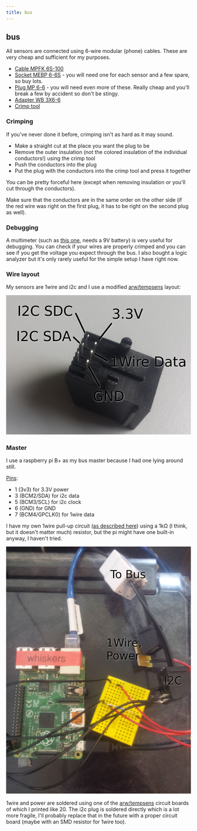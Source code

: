 ```yaml
---
title: bus
---
```


## bus

All sensors are connected using 6-wire modular (phone) cables. These are very cheap and sufficient for my purposes.

- [Cable MPFK 6S-100](https://www.reichelt.de/Modular-Fernmeldeleitung/MPFK-6S-100/3/index.html?ACTION=3&LA=446&ARTICLE=12732&GROUPID=5033&artnr=MPFK+6S-100)
- [Socket MEBP 6-6S](https://www.reichelt.de/Modular-Stecker-Einbaubuchsen-Adapter-/MEBP-6-6S/3/index.html?ACTION=3&LA=446&ARTICLE=11370&GROUPID=7306&artnr=MEBP+6-6S) - you will need one for each sensor and a few spare, so buy lots.
- [Plug MP 6-6](https://www.reichelt.de/Modular-Stecker-Einbaubuchsen-Adapter-/MP-6-6/3/index.html?ACTION=3&LA=446&ARTICLE=12707&GROUPID=7306&artnr=MP+6-6) - you will need even more of these. Really cheap and you'll break a few by accident so don't be stingy.
- [Adapter WB 3X6-6](https://www.reichelt.de/Modular-Stecker-Einbaubuchsen-Adapter-/WB-3X6-6/3/index.html?ACTION=3&LA=446&ARTICLE=33181&GROUPID=7306&artnr=WB+3X6-6)
- [Crimp tool](https://www.reichelt.de/Tester-Werkzeug/MPCZ-6-6/3/index.html?ACTION=3&LA=446&ARTICLE=12719&GROUPID=7307&artnr=MPCZ+6-6)

### Crimping

If you've never done it before, crimping isn't as hard as it may sound.
 
- Make a straight cut at the place you want the plug to be
- Remove the outer insulation (not the colored insulation of the individual conductors!) using the crimp tool
- Push the conductors into the plug
- Put the plug with the conductors into the crimp tool and press it together

You can be pretty forceful here (except when removing insulation or you'll cut through the conductors).

Make sure that the conductors are in the same order on the other side (if the red wire was right on the first plug, it has to be right on the second plug as well).

### Debugging

A multimeter (such as [this one](https://www.amazon.de/gp/product/B00F8ZMNWA), needs a 9V battery) is very useful for debugging. You can check if your wires are properly crimped and you can see if you get the voltage you expect through the bus. I also bought a logic analyzer but it's only rarely useful for the simple setup I have right now.

### Wire layout

My sensors are 1wire and i2c and I use a modified [arw/tempsens](https://gitlab.cs.fau.de/arw/tempsens) layout:

![wire allocation](images/wire_allocation.png)

### Master

I use a raspberry pi B+ as my bus master because I had one lying around still.

[Pins](https://pinout.xyz/):
- 1 (3v3) for 3.3V power
- 3 (BCM2/SDA) for i2c data
- 5 (BCM3/SCL) for i2c clock
- 6 (GND) for GND
- 7 (BCM4/GPCLK0) for 1wire data

I have my own 1wire pull-up circuit ([as described here](https://www.modmypi.com/blog/ds18b20-one-wire-digital-temperature-sensor-and-the-raspberry-pi)) using a 1kΩ (I think, but it doesn't matter much) resistor, but the pi might have one built-in anyway, I haven't tried.

![master](images/master.png)

1wire and power are soldered using one of the [arw/tempsens](https://gitlab.cs.fau.de/arw/tempsens) circuit boards of which I printed like 20. The i2c plug is soldered directly which is a lot more fragile, I'll probably replace that in the future with a proper circuit board (maybe with an SMD resistor for 1wire too).

